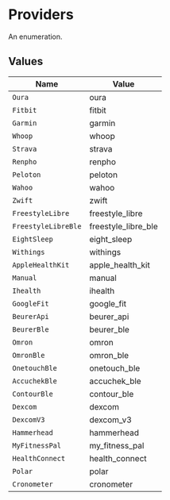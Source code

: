 # Providers

An enumeration.


## Values

| Name                | Value               |
| ------------------- | ------------------- |
| `Oura`              | oura                |
| `Fitbit`            | fitbit              |
| `Garmin`            | garmin              |
| `Whoop`             | whoop               |
| `Strava`            | strava              |
| `Renpho`            | renpho              |
| `Peloton`           | peloton             |
| `Wahoo`             | wahoo               |
| `Zwift`             | zwift               |
| `FreestyleLibre`    | freestyle_libre     |
| `FreestyleLibreBle` | freestyle_libre_ble |
| `EightSleep`        | eight_sleep         |
| `Withings`          | withings            |
| `AppleHealthKit`    | apple_health_kit    |
| `Manual`            | manual              |
| `Ihealth`           | ihealth             |
| `GoogleFit`         | google_fit          |
| `BeurerApi`         | beurer_api          |
| `BeurerBle`         | beurer_ble          |
| `Omron`             | omron               |
| `OmronBle`          | omron_ble           |
| `OnetouchBle`       | onetouch_ble        |
| `AccuchekBle`       | accuchek_ble        |
| `ContourBle`        | contour_ble         |
| `Dexcom`            | dexcom              |
| `DexcomV3`          | dexcom_v3           |
| `Hammerhead`        | hammerhead          |
| `MyFitnessPal`      | my_fitness_pal      |
| `HealthConnect`     | health_connect      |
| `Polar`             | polar               |
| `Cronometer`        | cronometer          |